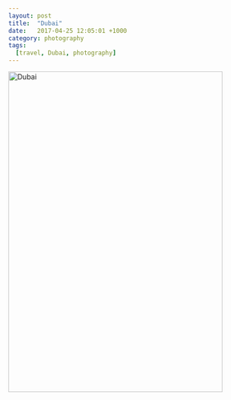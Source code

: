 ```yaml
---
layout: post
title:  "Dubai"
date:   2017-04-25 12:05:01 +1000
category: photography
tags:
  [travel, Dubai, photography]
---
```



<a data-flickr-embed="true" data-header="true" data-footer="true"  href="https://www.flickr.com/photos/8397489@N04/albums/72157630801987974" title="Dubai"><img src="https://c1.staticflickr.com/9/8424/7665333878_63fdec3ff4_z.jpg" width="427" height="640" alt="Dubai"></a><script async src="//embedr.flickr.com/assets/client-code.js" charset="utf-8"></script>